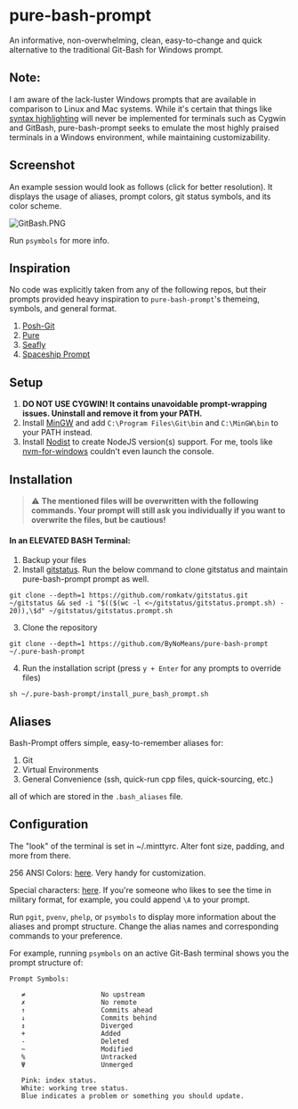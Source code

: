 # pure-bash-prompt

An informative, non-overwhelming, clean, easy-to-change and quick alternative to the traditional Git-Bash for Windows prompt.

## Note:

I am aware of the lack-luster Windows prompts that are available in comparison to Linux and Mac systems. While it's certain that things like [syntax highlighting](https://github.com/zsh-users/zsh-syntax-highlighting) will never be implemented for terminals such as Cygwin and GitBash, pure-bash-prompt seeks to emulate the most highly praised terminals in a Windows environment, while maintaining customizability.

## Screenshot

An example session would look as follows (click for better resolution). It displays the usage of aliases, prompt colors, git status symbols, and its color scheme.

![GitBash.PNG](https://github.com/ByNoMeans/pure-bash-prompt/blob/master/GitBash.PNG)

Run `psymbols` for more info.
   
## Inspiration

No code was explicitly taken from any of the following repos, but their prompts provided heavy inspiration to `pure-bash-prompt`'s themeing, symbols, and general format.

1. [Posh-Git](https://github.com/dahlbyk/posh-git/)
2. [Pure](https://github.com/sindresorhus/pure)
3. [Seafly](https://github.com/bluz71/bash-seafly-prompt/)
4. [Spaceship Prompt](https://github.com/denysdovhan/spaceship-prompt)

## Setup

1. **DO NOT USE CYGWIN! It contains unavoidable prompt-wrapping issues. Uninstall and remove it from your PATH.** 
2. Install [MinGW](https://sourceforge.net/projects/mingw/) and add `C:\Program Files\Git\bin` and `C:\MinGW\bin` to your PATH instead.
3. Install [Nodist](https://github.com/nullivex/nodist) to create NodeJS version(s) support. For me, tools like [nvm-for-windows](https://github.com/coreybutler/nvm-windows) couldn't even launch the console. 

## Installation

> :warning: **The mentioned files will be overwritten with the following commands. Your prompt will still ask you individually if you want to overwrite the files, but be cautious!**

#### In an ELEVATED BASH Terminal:

1. Backup your files
2. Install [gitstatus](https://github.com/romkatv/gitstatus). Run the below command to clone gitstatus and maintain pure-bash-prompt prompt as well.
```
git clone --depth=1 https://github.com/romkatv/gitstatus.git ~/gitstatus && sed -i "$(($(wc -l <~/gitstatus/gitstatus.prompt.sh) - 20)),\$d" ~/gitstatus/gitstatus.prompt.sh
```
3. Clone the repository
```
git clone --depth=1 https://github.com/ByNoMeans/pure-bash-prompt ~/.pure-bash-prompt
```
4. Run the installation script (press `y + Enter` for any prompts to override files)
```
sh ~/.pure-bash-prompt/install_pure_bash_prompt.sh
```

## Aliases

Bash-Prompt offers simple, easy-to-remember aliases for:

1. Git
2. Virtual Environments
3. General Convenience (ssh, quick-run cpp files, quick-sourcing, etc.)

all of which are stored in the `.bash_aliases` file.

## Configuration

The "look" of the terminal is set in ~/.minttyrc. Alter font size, padding, and more from there.

256 ANSI Colors: [here](https://unix.stackexchange.com/questions/124407/what-color-codes-can-i-use-in-my-ps1-prompt). Very handy for customization.

Special characters: [here](https://www.cyberciti.biz/tips/howto-linux-unix-bash-shell-setup-prompt.html). If you're someone who likes to see the time in military format, for example, you could append `\A` to your prompt.

Run `pgit`, `pvenv`, `phelp`, or `psymbols` to display more information about the aliases and prompt structure. Change the alias names and corresponding commands to your preference.

For example, running `psymbols` on an active Git-Bash terminal shows you the prompt structure of:
```
Prompt Symbols:

   ≠                   No upstream
   ✗                   No remote
   ↑                   Commits ahead
   ↓                   Commits behind
   ↕                   Diverged
   +                   Added
   -                   Deleted
   ~                   Modified
   %                   Untracked
   Ψ                   Unmerged

   Pink: index status.
   White: working tree status.
   Blue indicates a problem or something you should update.
```
